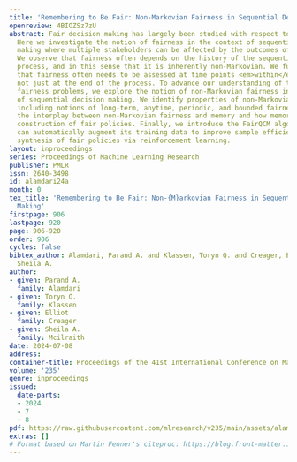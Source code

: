 ```yaml
---
title: 'Remembering to Be Fair: Non-Markovian Fairness in Sequential Decision Making'
openreview: 4BIOZSz7zU
abstract: Fair decision making has largely been studied with respect to a single decision.
  Here we investigate the notion of fairness in the context of sequential decision
  making where multiple stakeholders can be affected by the outcomes of decisions.
  We observe that fairness often depends on the history of the sequential decision-making
  process, and in this sense that it is inherently non-Markovian. We further observe
  that fairness often needs to be assessed at time points <em>within</em> the process,
  not just at the end of the process. To advance our understanding of this class of
  fairness problems, we explore the notion of non-Markovian fairness in the context
  of sequential decision making. We identify properties of non-Markovian fairness,
  including notions of long-term, anytime, periodic, and bounded fairness. We explore
  the interplay between non-Markovian fairness and memory and how memory can support
  construction of fair policies. Finally, we introduce the FairQCM algorithm, which
  can automatically augment its training data to improve sample efficiency in the
  synthesis of fair policies via reinforcement learning.
layout: inproceedings
series: Proceedings of Machine Learning Research
publisher: PMLR
issn: 2640-3498
id: alamdari24a
month: 0
tex_title: 'Remembering to Be Fair: Non-{M}arkovian Fairness in Sequential Decision
  Making'
firstpage: 906
lastpage: 920
page: 906-920
order: 906
cycles: false
bibtex_author: Alamdari, Parand A. and Klassen, Toryn Q. and Creager, Elliot and Mcilraith,
  Sheila A.
author:
- given: Parand A.
  family: Alamdari
- given: Toryn Q.
  family: Klassen
- given: Elliot
  family: Creager
- given: Sheila A.
  family: Mcilraith
date: 2024-07-08
address:
container-title: Proceedings of the 41st International Conference on Machine Learning
volume: '235'
genre: inproceedings
issued:
  date-parts:
  - 2024
  - 7
  - 8
pdf: https://raw.githubusercontent.com/mlresearch/v235/main/assets/alamdari24a/alamdari24a.pdf
extras: []
# Format based on Martin Fenner's citeproc: https://blog.front-matter.io/posts/citeproc-yaml-for-bibliographies/
---
```


